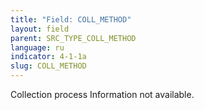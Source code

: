 ```yaml
---
title: "Field: COLL_METHOD"
layout: field
parent: SRC_TYPE_COLL_METHOD
language: ru
indicator: 4-1-1a
slug: COLL_METHOD
---
```

Collection process
Information not available.
